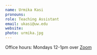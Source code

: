 ```yaml
---
name: Urmika Kasi
pronouns: 
role: Teaching Assistant
email: ukasi@uw.edu
website: 
photo: urmika.jpg
---
```


Office hours: Mondays 12-1pm over <a href="https://washington.zoom.us/j/93537992061">Zoom</a>

[comment]: <> (<a href="https://washington.zoom.us/j/91632755266">Zoom</a>)
